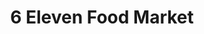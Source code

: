 ---
title: "6 Eleven Food Market"
url: /king-of-prussia/6-eleven-food-market/
shop: Lebensmittel
---